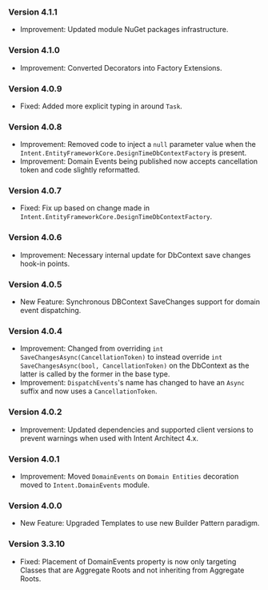 ### Version 4.1.1

- Improvement: Updated module NuGet packages infrastructure.

### Version 4.1.0

- Improvement: Converted Decorators into Factory Extensions.

### Version 4.0.9

- Fixed: Added more explicit typing in around `Task`.

### Version 4.0.8

- Improvement: Removed code to inject a `null` parameter value when the `Intent.EntityFrameworkCore.DesignTimeDbContextFactory` is present.
- Improvement: Domain Events being published now accepts cancellation token and code slightly reformatted.

### Version 4.0.7

- Fixed: Fix up based on change made in `Intent.EntityFrameworkCore.DesignTimeDbContextFactory`.

### Version 4.0.6

- Improvement: Necessary internal update for DbContext save changes hook-in points.

### Version 4.0.5

- New Feature: Synchronous DBContext SaveChanges support for domain event dispatching.

### Version 4.0.4

- Improvement: Changed from overriding `int SaveChangesAsync(CancellationToken)` to instead override `int SaveChangesAsync(bool, CancellationToken)` on the DbContext as the latter is called by the former in the base type.
- Improvement: `DispatchEvents`'s name has changed to have an `Async` suffix and now uses a `CancellationToken`.

### Version 4.0.2

- Improvement: Updated dependencies and supported client versions to prevent warnings when used with Intent Architect 4.x.

### Version 4.0.1

- Improvement: Moved `DomainEvents` on `Domain Entities` decoration moved to `Intent.DomainEvents` module.


### Version 4.0.0

- New Feature: Upgraded Templates to use new Builder Pattern paradigm.

### Version 3.3.10

- Fixed: Placement of DomainEvents property is now only targeting Classes that are Aggregate Roots and not inheriting from Aggregate Roots.
